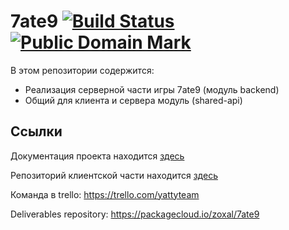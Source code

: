 # 7ate9 [![Build Status](https://travis-ci.org/ZoXaL/7ate9-backend.svg?branch=master)](https://travis-ci.org/ZoXaL/7ate9-backend) <a rel="license" href="http://creativecommons.org/publicdomain/mark/1.0/"><img src="https://licensebuttons.net/p/mark/1.0/88x31.png" style="border-style: none;" alt="Public Domain Mark" /></a>

В этом репозитории содержится:
* Реализация серверной части игры 7ate9 (модуль backend)
* Общий для клиента и сервера модуль (shared-api)

## Ссылки

Документация проекта находится [здесь](https://github.com/ZoXaL/7ate9-backend/wiki)

Репозиторий клиентской части находится [здесь](https://github.com/Kimentii/7ate9-client)

Команда в trello: https://trello.com/yattyteam

Deliverables repository: https://packagecloud.io/zoxal/7ate9
